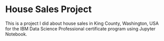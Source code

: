 # House Sales Project
This is a project I did about house sales in King County, Washington, USA for the IBM Data Science Professional certificate program using Jupyter Notebook.
